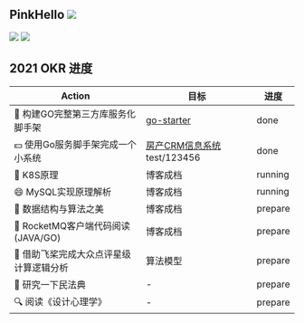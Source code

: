 <!--
**PinkHello/PinkHello** is a ✨ _special_ ✨ repository because its `README.md` (this file) appears on your GitHub profile.

Here are some ideas to get you started:

- 🔭 I’m currently working on ...
- 🌱 I’m currently learning ...
- 👯 I’m looking to collaborate on ...
- 🤔 I’m looking for help with ...
- 💬 Ask me about ...
- 📫 How to reach me: ...
- 😄 Pronouns: ...
- ⚡ Fun fact: ...
-->

## PinkHello ![](https://views.whatilearened.today/views/github/pinkhello/pinkhello.svg)  
![](https://github-readme-stats.vercel.app/api?username=pinkhello&show_icons=true&theme=vue&hide_border=true&line_height=20&count_private=true)
![](https://github-readme-stats.vercel.app/api/top-langs/?username=pinkhello&layout=compact&hide_border=true&hide=html,vim&count_private=true)

## 2021 OKR 进度
| Action | 目标 | 进度 |
|  ---- | ---- | ---- |
| 👯 构建GO完整第三方库服务化脚手架 | [go-starter](https://github.com/PinkHello/go-starter) | done |
| 💵 使用Go服务脚手架完成一个小系统 | [房产CRM信息系统](http://crm.pinkhello.me) test/123456 | done |
| 🐳 K8S原理 | 博客成档 | running |
| 😄 MySQL实现原理解析  | 博客成档 | running |
| 🏫 数据结构与算法之美  | 博客成档 | prepare |
| 🚀 RocketMQ客户端代码阅读(JAVA/GO)  | 博客成档 | prepare |
| 👀 借助飞桨完成大众点评星级计算逻辑分析  | 算法模型 | prepare |
| 🔭 研究一下民法典  | - | prepare |
| 🔍 阅读《设计心理学》  | - | prepare |
